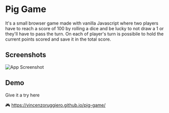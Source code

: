 # Pig Game

It's a small browser game made with vanilla Javascript where two players have to reach a score of 100 by rolling a dice and be lucky to not draw a 1 or they'll have to pass the turn.
On each of player's turn is possibile to hold the current points scored and save it in the total score.

## Screenshots

![App Screenshot](https://i.postimg.cc/tJV0FJdj/Screenshot-2023-04-16-alle-12-28-10.png)

## Demo

Give it a try here

🎮 https://vincenzoruggiero.github.io/pig-game/
